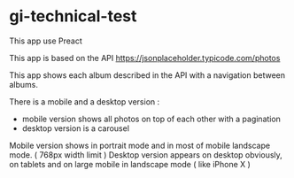 # gi-technical-test

This app use Preact

This app is based on the API https://jsonplaceholder.typicode.com/photos

This app shows each album described in the API with a navigation between albums.

There is a mobile and a desktop version :

- mobile version shows all photos on top of each other with a pagination
- desktop version is a carousel

Mobile version shows in portrait mode and in most of mobile landscape mode. ( 768px width limit )
Desktop version appears on desktop obviously, on tablets and on large mobile in landscape mode ( like iPhone X )
